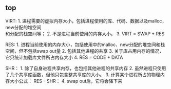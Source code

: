 ## top
VIRT:
	1. 进程需要的虚拟内存大小，包括进程使用的库、代码、数据以及malloc，new分配的堆空间  
	和分配的栈空间等；
	2. 不是进程当前使用的内存大小。
	3. VIRT = SWAP + RES
	
RES:
	1. 进程当前使用的内存大小，包括使用中的malloc、new分配的堆空间和栈空间，但不包括swap out量
	2. 包括其他进程的共享
	3. 关于库占用内存的情况，它只统计加载库文件所占内存大小
	4. RES = CODE + DATA

SHR：
	1. 除了自身进程共享内存，也包括其他进程的共享内存
	2. 虽然进程只使用了几个共享库函数，但他只包含整共享库的大小。
	3. 计算某个进程所占的物理内存大小公式： RES - SHR：
	4. swap out后，它将会降下来